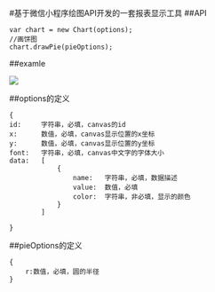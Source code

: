 #基于微信小程序绘图API开发的一套报表显示工具
##API
	
	var chart = new Chart(options);
	//画饼图
    chart.drawPie(pieOptions);

##examle

![](https://github.com/zoozoo-jiayq/wxchart/blob/master/example.png?raw=true)
	
##options的定义
	
	{
	id:		字符串，必填，canvas的id
	x:		数值，必填，canvas显示位置的x坐标
	y:		数值，必填，canvas显示位置的y坐标
	font:	字符串，必填，canvas中文字的字体大小
	data:	[
				{
					name:	字符串，必填，数据描述
					value:	数值，必填
					color:	字符串，非必填，显示的颜色
				}
			]
		
	}
	
##pieOptions的定义
	
	{
		r:数值，必填，圆的半径
	}
